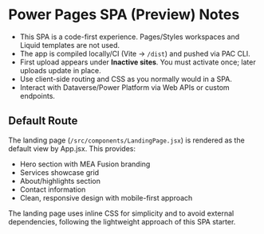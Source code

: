 
# Power Pages SPA (Preview) Notes

- This SPA is a code-first experience. Pages/Styles workspaces and Liquid templates are not used.
- The app is compiled locally/CI (Vite → `/dist`) and pushed via PAC CLI.
- First upload appears under **Inactive sites**. You must activate once; later uploads update in place.
- Use client-side routing and CSS as you normally would in a SPA.
- Interact with Dataverse/Power Platform via Web APIs or custom endpoints.

## Default Route

The landing page (`/src/components/LandingPage.jsx`) is rendered as the default view by App.jsx. This provides:
- Hero section with MEA Fusion branding
- Services showcase grid
- About/highlights section
- Contact information
- Clean, responsive design with mobile-first approach

The landing page uses inline CSS for simplicity and to avoid external dependencies, following the lightweight approach of this SPA starter.
